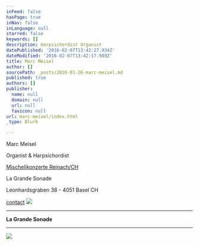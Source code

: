 ```yaml
---
inFeed: false
hasPage: true
inNav: false
inLanguage: null
starred: false
keywords: []
description: Harpsichordist Organist
datePublished: '2016-02-07T13:42:27.934Z'
dateModified: '2016-02-07T13:42:17.989Z'
title: Marc Meisel
author: []
sourcePath: _posts/2016-01-26-marc-meisel.md
published: true
authors: []
publisher:
  name: null
  domain: null
  url: null
  favicon: null
url: marc-meisel/index.html
_type: Blurb

---
```

Marc Meisel 

Organist & Harpsichordist

[Mischelikonzerte Reinach/CH][0]

La Grande Sonade

Leonhardsgraben 38 - 4051 Basel CH

[contact][1]
![](https://the-grid-user-content.s3-us-west-2.amazonaws.com/aa9ba392-d772-4b91-a36d-5c9438c43361.JPG)

****

**La Grande Sonade**

****
![](https://the-grid-user-content.s3-us-west-2.amazonaws.com/6211f257-ced7-408d-bb4b-22b107f4bd9c.jpg)

[0]: http://www.ref.ch/reinach/default/index/event/def_id/119441/k/02cef40fe0a332ff8bd0e3276ef9e206
[1]: mailto:marcmeisel@gmail.com